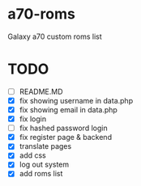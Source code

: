 # a70-roms
Galaxy a70 custom roms list

# TODO
- [ ] README.MD
- [x] fix showing username in data.php
- [x] fix showing email in data.php
- [x] fix login
- [ ] fix hashed password login
- [x] fix register page & backend
- [x] translate pages
- [x] add css
- [x] log out system
- [x] add roms list
